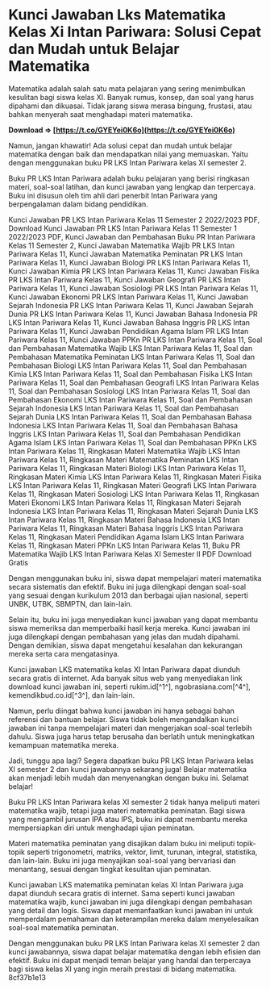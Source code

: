 
 
# Kunci Jawaban Lks Matematika Kelas Xi Intan Pariwara: Solusi Cepat dan Mudah untuk Belajar Matematika
  
Matematika adalah salah satu mata pelajaran yang sering menimbulkan kesulitan bagi siswa kelas XI. Banyak rumus, konsep, dan soal yang harus dipahami dan dikuasai. Tidak jarang siswa merasa bingung, frustasi, atau bahkan menyerah saat menghadapi materi matematika.
 
**Download ⇒ [https://t.co/GYEYei0K6o](https://t.co/GYEYei0K6o)**


  
Namun, jangan khawatir! Ada solusi cepat dan mudah untuk belajar matematika dengan baik dan mendapatkan nilai yang memuaskan. Yaitu dengan menggunakan buku PR LKS Intan Pariwara kelas XI semester 2.
  
Buku PR LKS Intan Pariwara adalah buku pelajaran yang berisi ringkasan materi, soal-soal latihan, dan kunci jawaban yang lengkap dan terpercaya. Buku ini disusun oleh tim ahli dari penerbit Intan Pariwara yang berpengalaman dalam bidang pendidikan.
 
Kunci Jawaban PR LKS Intan Pariwara Kelas 11 Semester 2 2022/2023 PDF,  Download Kunci Jawaban PR LKS Intan Pariwara Kelas 11 Semester 1 2022/2023 PDF,  Kunci Jawaban dan Pembahasan Buku PR Intan Pariwara Kelas 11 Semester 2,  Kunci Jawaban Matematika Wajib PR LKS Intan Pariwara Kelas 11,  Kunci Jawaban Matematika Peminatan PR LKS Intan Pariwara Kelas 11,  Kunci Jawaban Biologi PR LKS Intan Pariwara Kelas 11,  Kunci Jawaban Kimia PR LKS Intan Pariwara Kelas 11,  Kunci Jawaban Fisika PR LKS Intan Pariwara Kelas 11,  Kunci Jawaban Geografi PR LKS Intan Pariwara Kelas 11,  Kunci Jawaban Sosiologi PR LKS Intan Pariwara Kelas 11,  Kunci Jawaban Ekonomi PR LKS Intan Pariwara Kelas 11,  Kunci Jawaban Sejarah Indonesia PR LKS Intan Pariwara Kelas 11,  Kunci Jawaban Sejarah Dunia PR LKS Intan Pariwara Kelas 11,  Kunci Jawaban Bahasa Indonesia PR LKS Intan Pariwara Kelas 11,  Kunci Jawaban Bahasa Inggris PR LKS Intan Pariwara Kelas 11,  Kunci Jawaban Pendidikan Agama Islam PR LKS Intan Pariwara Kelas 11,  Kunci Jawaban PPKn PR LKS Intan Pariwara Kelas 11,  Soal dan Pembahasan Matematika Wajib LKS Intan Pariwara Kelas 11,  Soal dan Pembahasan Matematika Peminatan LKS Intan Pariwara Kelas 11,  Soal dan Pembahasan Biologi LKS Intan Pariwara Kelas 11,  Soal dan Pembahasan Kimia LKS Intan Pariwara Kelas 11,  Soal dan Pembahasan Fisika LKS Intan Pariwara Kelas 11,  Soal dan Pembahasan Geografi LKS Intan Pariwara Kelas 11,  Soal dan Pembahasan Sosiologi LKS Intan Pariwara Kelas 11,  Soal dan Pembahasan Ekonomi LKS Intan Pariwara Kelas 11,  Soal dan Pembahasan Sejarah Indonesia LKS Intan Pariwara Kelas 11,  Soal dan Pembahasan Sejarah Dunia LKS Intan Pariwara Kelas 11,  Soal dan Pembahasan Bahasa Indonesia LKS Intan Pariwara Kelas 11,  Soal dan Pembahasan Bahasa Inggris LKS Intan Pariwara Kelas 11,  Soal dan Pembahasan Pendidikan Agama Islam LKS Intan Pariwara Kelas 11,  Soal dan Pembahasan PPKn LKS Intan Pariwara Kelas 11,  Ringkasan Materi Matematika Wajib LKS Intan Pariwara Kelas 11,  Ringkasan Materi Matematika Peminatan LKS Intan Pariwara Kelas 11,  Ringkasan Materi Biologi LKS Intan Pariwara Kelas 11,  Ringkasan Materi Kimia LKS Intan Pariwara Kelas 11,  Ringkasan Materi Fisika LKS Intan Pariwara Kelas 11,  Ringkasan Materi Geografi LKS Intan Pariwara Kelas 11,  Ringkasan Materi Sosiologi LKS Intan Pariwara Kelas 11,  Ringkasan Materi Ekonomi LKS Intan Pariwara Kelas 11,  Ringkasan Materi Sejarah Indonesia LKS Intan Pariwara Kelas 11,  Ringkasan Materi Sejarah Dunia LKS Intan Pariwara Kelas 11,  Ringkasan Materi Bahasa Indonesia LKS Intan Pariwara Kelas 11,  Ringkasan Materi Bahasa Inggris LKS Intan Pariwara Kelas 11,  Ringkasan Materi Pendidikan Agama Islam LKS Intan Pariwara Kelas 11,  Ringkasan Materi PPKn LKS Intan Pariwara Kelas 11,  Buku PR Matematika Wajib LKS Intan Pariwara Kelas XI Semester II PDF Download Gratis
  
Dengan menggunakan buku ini, siswa dapat mempelajari materi matematika secara sistematis dan efektif. Buku ini juga dilengkapi dengan soal-soal yang sesuai dengan kurikulum 2013 dan berbagai ujian nasional, seperti UNBK, UTBK, SBMPTN, dan lain-lain.
  
Selain itu, buku ini juga menyediakan kunci jawaban yang dapat membantu siswa memeriksa dan memperbaiki hasil kerja mereka. Kunci jawaban ini juga dilengkapi dengan pembahasan yang jelas dan mudah dipahami. Dengan demikian, siswa dapat mengetahui kesalahan dan kekurangan mereka serta cara mengatasinya.
  
Kunci jawaban LKS matematika kelas XI Intan Pariwara dapat diunduh secara gratis di internet. Ada banyak situs web yang menyediakan link download kunci jawaban ini, seperti rukim.id[^1^], ngobrasiana.com[^4^], kemendikbud.co.id[^3^], dan lain-lain.
  
Namun, perlu diingat bahwa kunci jawaban ini hanya sebagai bahan referensi dan bantuan belajar. Siswa tidak boleh mengandalkan kunci jawaban ini tanpa mempelajari materi dan mengerjakan soal-soal terlebih dahulu. Siswa juga harus tetap berusaha dan berlatih untuk meningkatkan kemampuan matematika mereka.
  
Jadi, tunggu apa lagi? Segera dapatkan buku PR LKS Intan Pariwara kelas XI semester 2 dan kunci jawabannya sekarang juga! Belajar matematika akan menjadi lebih mudah dan menyenangkan dengan buku ini. Selamat belajar!
  
Buku PR LKS Intan Pariwara kelas XI semester 2 tidak hanya meliputi materi matematika wajib, tetapi juga materi matematika peminatan. Bagi siswa yang mengambil jurusan IPA atau IPS, buku ini dapat membantu mereka mempersiapkan diri untuk menghadapi ujian peminatan.
  
Materi matematika peminatan yang disajikan dalam buku ini meliputi topik-topik seperti trigonometri, matriks, vektor, limit, turunan, integral, statistika, dan lain-lain. Buku ini juga menyajikan soal-soal yang bervariasi dan menantang, sesuai dengan tingkat kesulitan ujian peminatan.
  
Kunci jawaban LKS matematika peminatan kelas XI Intan Pariwara juga dapat diunduh secara gratis di internet. Sama seperti kunci jawaban matematika wajib, kunci jawaban ini juga dilengkapi dengan pembahasan yang detail dan logis. Siswa dapat memanfaatkan kunci jawaban ini untuk memperdalam pemahaman dan keterampilan mereka dalam menyelesaikan soal-soal matematika peminatan.
  
Dengan menggunakan buku PR LKS Intan Pariwara kelas XI semester 2 dan kunci jawabannya, siswa dapat belajar matematika dengan lebih efisien dan efektif. Buku ini dapat menjadi teman belajar yang handal dan terpercaya bagi siswa kelas XI yang ingin meraih prestasi di bidang matematika.
 8cf37b1e13
 
